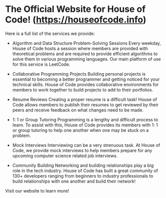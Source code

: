 # The Official Website for House of Code! (https://houseofcode.info)


Here is a full list of the services we provide:

- Algorithm and Data Structure Problem-Solving Sessions
Every weekday, House of Code hosts a session where members are provided with theoretical problems and are required to provide efficient algorithms to solve them in various programming languages. Our main platform of use for this service is LeetCode.

- Collaborative Programming Projects
Building personal projects is essential to becoming a better programmer and getting noticed for your technical skills. House of Code provides collaborative environments for members to work together to build projects to add to their portfolios.

- Resume Reviews
Creating a proper resume is a difficult task! House of Code allows members to publish their resumes to get reviewed by their peers and receive feedback on what changes need to be made.

- 1: 1 or Group Tutoring
Programming is a lengthy and difficult process to learn. To assist with this, House of Code provides its members with 1: 1 or group tutoring to help one another when one may be stuck on a problem.

- Mock Interviews
Interviewing can be a very strenuous task. At House of Code, we provide mock interviews to help members prepare for any upcoming computer science related job interviews.

- Community Building
Networking and building relationships play a big role in the tech industry. House of Code has built a great community of 130+ developers ranging from beginners to industry professionals to build relationships with one another and build their network!

Visit our website to learn more!
